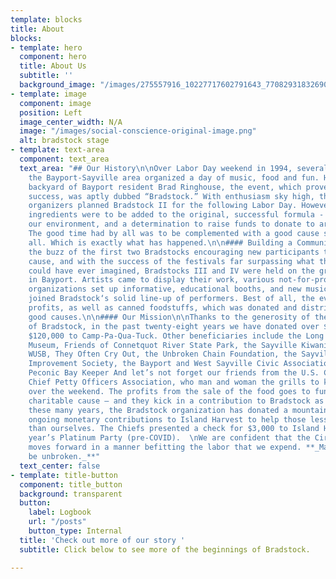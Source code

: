 ```yaml
---
template: blocks
title: About
blocks:
- template: hero
  component: hero
  title: About Us
  subtitle: ''
  background_image: "/images/275557916_10227717602791643_7708293183269079265_n.jpg"
- template: image
  component: image
  position: Left
  image_center_width: N/A
  image: "/images/social-conscience-original-image.png"
  alt: bradstock stage
- template: text-area
  component: text_area
  text_area: "## Our History\n\nOver Labor Day weekend in 1994, several friends from
    the Bayport-Sayville area organized a day of music, food and fun. Held in the
    backyard of Bayport resident Brad Ringhouse, the event, which proved to be a rousing
    success, was aptly dubbed “Bradstock.” With enthusiasm sky high, the all-volunteer
    organizers planned Bradstock II for the following Labor Day. However, two extra
    ingredients were to be added to the original, successful formula - a focus on
    our environment, and a determination to raise funds to donate to area organizations.
    The good time had by all was to be complemented with a good cause supported by
    all. Which is exactly what has happened.\n\n#### Building a Community\n\nWith
    the buzz of the first two Bradstocks encouraging new participants to join the
    cause, and with the success of the festivals far surpassing what the organizers
    could have ever imagined, Bradstocks III and IV were held on the grounds of Meadowcroft
    in Bayport. Artists came to display their work, various not-for-profit environmental
    organizations set up informative, educational booths, and new musicians eagerly
    joined Bradstock‘s solid line-up of performers. Best of all, the events generated
    profits, as well as canned foodstuffs, which was donated and distributed to local
    good causes.\n\n#### Our Mission\n\nThanks to the generosity of the many friends
    of Bradstock, in the past twenty-eight years we have donated over $275,000 including
    $120,000 to Camp-Pa-Qua-Tuck. Other beneficiaries include the Long Island Maritime
    Museum, Friends of Connetquot River State Park, the Sayville Kiwanis Club, G.R.O.W.,
    WUSB, They Often Cry Out, the Unbroken Chain Foundation, the Sayville Village
    Improvement Society, the Bayport and West Sayville Civic Associations and the
    Peconic Bay Keeper And let’s not forget our friends from the U.S. Coast Guard
    Chief Petty Officers Association, who man and woman the grills to keep us in grub
    over the weekend. The profits from the sale of the food goes to fund their own
    charitable cause – and they kick in a contribution to Bradstock as well. And over
    these many years, the Bradstock organization has donated a mountain of food and
    ongoing monetary contributions to Island Harvest to help those less fortunate
    than ourselves. The Chiefs presented a check for $3,000 to Island Harvest at our
    year’s Platinum Party (pre-COVID).  \nWe are confident that the Circle of Chiefs
    moves forward in a manner befitting the labor that we expend. **_May the circle
    be unbroken._**"
  text_center: false
- template: title-button
  component: title_button
  background: transparent
  button:
    label: Logbook
    url: "/posts"
    button_type: Internal
  title: 'Check out more of our story '
  subtitle: Click below to see more of the beginnings of Bradstock.

---
```

